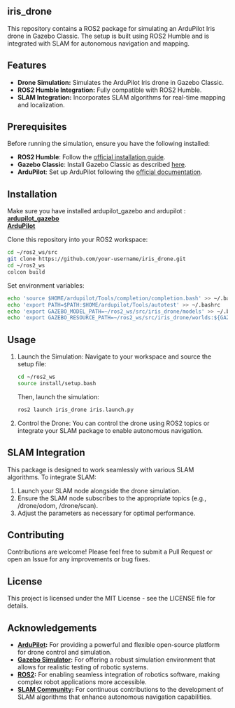 ## iris_drone

This repository contains a ROS2 package for simulating an ArduPilot Iris drone in Gazebo Classic. The setup is built using ROS2 Humble and is integrated with SLAM for autonomous navigation and mapping.



## Features

- **Drone Simulation:** Simulates the ArduPilot Iris drone in Gazebo Classic.
- **ROS2 Humble Integration:** Fully compatible with ROS2 Humble.
- **SLAM Integration:** Incorporates SLAM algorithms for real-time mapping and localization.

## Prerequisites

Before running the simulation, ensure you have the following installed:

- **ROS2 Humble**: Follow the [official installation guide](https://docs.ros.org/en/humble/Installation.html).
- **Gazebo Classic**: Install Gazebo Classic as described [here](http://gazebosim.org/tutorials?tut=install_ubuntu&cat=install).
- **ArduPilot**: Set up ArduPilot following the [official documentation](https://ardupilot.org/dev/docs/ros2.html).

## Installation

Make sure you have installed ardupilot_gazebo and ardupilot : <br>
**[ardupilot_gazebo](https://github.com/khancyr/ardupilot_gazebo)** <br>
**[ArduPilot](https://github.com/ArduPilot/ardupilot.git)** <br>

Clone this repository into your ROS2 workspace:

```bash
cd ~/ros2_ws/src
git clone https://github.com/your-username/iris_drone.git
cd ~/ros2_ws
colcon build
```
Set environment variables:
```bash
echo 'source $HOME/ardupilot/Tools/completion/completion.bash' >> ~/.bashrc
echo 'export PATH=$PATH:$HOME/ardupilot/Tools/autotest' >> ~/.bashrc
echo 'export GAZEBO_MODEL_PATH=~/ros2_ws/src/iris_drone/models' >> ~/.bashrc
echo 'export GAZEBO_RESOURCE_PATH=~/ros2_ws/src/iris_drone/worlds:${GAZEBO_RESOURCE_PATH}' >> ~/.bashrc
```

## Usage
1. Launch the Simulation:
   Navigate to your workspace and source the setup file:
   ```bash
   cd ~/ros2_ws
   source install/setup.bash
   ```
   Then, launch the simulation:
   ```bash
   ros2 launch iris_drone iris.launch.py
   ```

2. Control the Drone:
   You can control the drone using ROS2 topics or integrate your SLAM package to enable autonomous navigation.

## SLAM Integration
   This package is designed to work seamlessly with various SLAM algorithms. To integrate SLAM:
  1. Launch your SLAM node alongside the drone simulation.
  2. Ensure the SLAM node subscribes to the appropriate topics (e.g., /drone/odom, /drone/scan).
  3. Adjust the parameters as necessary for optimal performance.

## Contributing

Contributions are welcome! Please feel free to submit a Pull Request or open an Issue for any improvements or bug fixes.

## License

This project is licensed under the MIT License - see the LICENSE file for details.

## Acknowledgements

- **[ArduPilot](https://ardupilot.org/):** For providing a powerful and flexible open-source platform for drone control and simulation.
- **[Gazebo Simulator](http://gazebosim.org/):** For offering a robust simulation environment that allows for realistic testing of robotic systems.
- **[ROS2](https://docs.ros.org/en/humble/index.html):** For enabling seamless integration of robotics software, making complex robot applications more accessible.
- **[SLAM Community](https://en.wikipedia.org/wiki/Simultaneous_localization_and_mapping):** For continuous contributions to the development of SLAM algorithms that enhance autonomous navigation capabilities.

